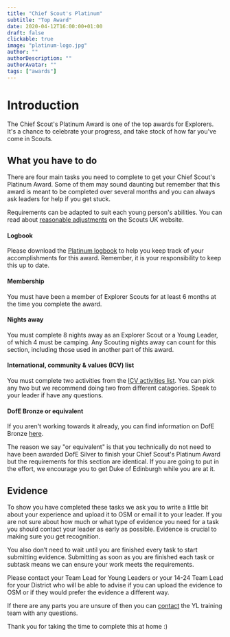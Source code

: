 ```yaml
---
title: "Chief Scout's Platinum"
subtitle: "Top Award"
date: 2020-04-12T16:00:00+01:00
draft: false
clickable: true
image: "platinum-logo.jpg"
author: ""
authorDescription: ""
authorAvatar: ""
tags: ["awards"]
---
```


# Introduction

The Chief Scout's Platinum Award is one of the top awards for Explorers. It's a chance to celebrate your progress, and take stock of how far you've come in Scouts.

## What you have to do

There are four main tasks you need to complete to get your Chief Scout's Platinum Award. Some of them may sound daunting but remember that this award is meant to be completed over several months and you can always ask leaders for help if you get stuck.

Requirements can be adapted to suit each young person's abilities. You can read about [reasonable adjustments](https://www.scouts.org.uk/volunteers/equity-diversity-and-inclusion/supporting-people-with-additional-needs/agreeing-adjustments/adjustments-to-badges-and-awards/) on the Scouts UK website.

#### Logbook

Please download the [Platinum logbook](https://prod-cms.scouts.org.uk/media/dwda534t/chief-scout-platinum-award-log-book-march-2025.pdf) to help you keep track of your accomplishments for this award. Remember, it is your responsibility to keep this up to date.

#### Membership

You must have been a member of Explorer Scouts for at least 6 months at the time you complete the award.

#### Nights away

You must complete 8 nights away as an Explorer Scout or a Young Leader, of which 4 must be camping. Any Scouting nights away can count for this section, including those used in another part of this award.

#### International, community & values (ICV) list

You must complete two activities from the <a href="https://www.scouts.org.uk/explorers/chief-scout-s-platinum-award-icv-list" target="_blank">ICV activities list</a>. You can pick any two but we recommend doing two from different catagories. Speak to your leader if have any questions.

#### DofE Bronze or equivalent

If you aren't working towards it already, you can find information on DofE Bronze [here](/dofe-bronze).

The reason we say "or equivalent" is that you technically do not need to have been awarded DofE Silver to finish your Chief Scout's Platinum Award but the requirements for this section are identical. If you are going to put in the effort, we encourage you to get Duke of Edinburgh while you are at it.

## Evidence

To show you have completed these tasks we ask you to write a little bit about your experience and upload it to OSM or email it to your leader. If you are not sure about how much or what type of evidence you need for a task you should contact your leader as early as possible. Evidence is crucial to making sure you get recognition.

You also don’t need to wait until you are finished every task to start submitting evidence. Submitting as soon as you are finished each task or subtask means we can ensure your work meets the requirements.

Please contact your Team Lead for Young Leaders or your 14-24 Team Lead for your District who will be able to advise if you can upload the evidence to OSM or if they would prefer the evidence a different way.

If there are any parts you are unsure of then you can [contact](/contact) the YL training team with any questions.

Thank you for taking the time to complete this at home :)
